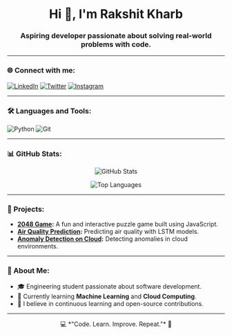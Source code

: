 <h1 align="center">Hi 👋, I'm Rakshit Kharb</h1>
<h3 align="center">Aspiring developer passionate about solving real-world problems with code.</h3>

---

### 🌐 Connect with me:
<p align="left">
<a href="[https://linkedin.com/in/your-profile](https://www.linkedin.com/in/rakshit-kharb-a23a05207/)" target="blank"><img align="center" src="https://img.icons8.com/fluency/48/000000/linkedin.png" alt="LinkedIn" /></a>
<a href="https://twitter.com/your-profile" target="blank"><img align="center" src="https://img.icons8.com/fluency/48/000000/twitter.png" alt="Twitter" /></a>
<a href="[https://instagram.com/your-profile](https://www.instagram.com/rakshitkharb/)" target="blank"><img align="center" src="https://img.icons8.com/fluency/48/000000/instagram.png" alt="Instagram" /></a>
</p>

---

### 🛠️ Languages and Tools:
<p align="left">
  <img src="https://img.icons8.com/color/48/000000/python--v1.png" alt="Python"/>
  <img src="https://img.icons8.com/color/48/000000/git.png" alt="Git"/>
</p>

---

### 📊 GitHub Stats:
<p align="center">
  <img src="https://github-readme-stats.vercel.app/api?username=RakshitKharb&show_icons=true&theme=dark" alt="GitHub Stats"/>
</p>
<p align="center">
  <img src="https://github-readme-stats.vercel.app/api/top-langs/?username=RakshitKharb&layout=compact&theme=dark" alt="Top Languages"/>
</p>

---

### 🚀 Projects:
- **[2048 Game](https://github.com/RakshitKharb/2048-Game):** A fun and interactive puzzle game built using JavaScript.
- **[Air Quality Prediction](https://github.com/RakshitKharb/Air-Quality-Pred-using-LSTM):** Predicting air quality with LSTM models.
- **[Anomaly Detection on Cloud](https://github.com/RakshitKharb/Anomaly-Detection-on-Cloud):** Detecting anomalies in cloud environments.

---

### 🎯 About Me:
- 🎓 Engineering student passionate about software development.
- 🌱 Currently learning **Machine Learning** and **Cloud Computing**.
- 🎯 I believe in continuous learning and open-source contributions.

---
<p align="center">
  💻 *"Code. Learn. Improve. Repeat."* 🚀
</p>

